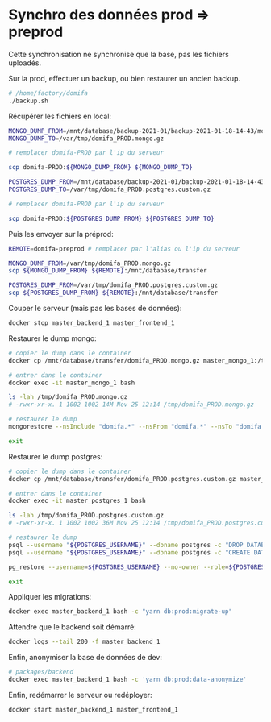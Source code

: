 # Synchro des données prod => preprod

Cette synchronisation ne synchronise que la base, pas les fichiers uploadés.

Sur la prod, effectuer un backup, ou bien restaurer un ancien backup.

```bash
# /home/factory/domifa
./backup.sh
```

Récupérer les fichiers en local:

```bash
MONGO_DUMP_FROM=/mnt/database/backup-2021-01/backup-2021-01-18-14-43/mongo_mongodump-2021-01-18-14-43.gzip
MONGO_DUMP_TO=/var/tmp/domifa_PROD.mongo.gz

# remplacer domifa-PROD par l'ip du serveur

scp domifa-PROD:${MONGO_DUMP_FROM} ${MONGO_DUMP_TO}

POSTGRES_DUMP_FROM=/mnt/database/backup-2021-01/backup-2021-01-18-14-43/postgres.pg_dump-2021-01-18-14-43.custom.gz
POSTGRES_DUMP_TO=/var/tmp/domifa_PROD.postgres.custom.gz

# remplacer domifa-PROD par l'ip du serveur

scp domifa-PROD:${POSTGRES_DUMP_FROM} ${POSTGRES_DUMP_TO}
```

Puis les envoyer sur la préprod:

```bash
REMOTE=domifa-preprod # remplacer par l'alias ou l'ip du serveur

MONGO_DUMP_FROM=/var/tmp/domifa_PROD.mongo.gz
scp ${MONGO_DUMP_FROM} ${REMOTE}:/mnt/database/transfer

POSTGRES_DUMP_FROM=/var/tmp/domifa_PROD.postgres.custom.gz
scp ${POSTGRES_DUMP_FROM} ${REMOTE}:/mnt/database/transfer
```

Couper le serveur (mais pas les bases de données):

```bash
docker stop master_backend_1 master_frontend_1
```

Restaurer le dump mongo:

```bash
# copier le dump dans le container
docker cp /mnt/database/transfer/domifa_PROD.mongo.gz master_mongo_1:/tmp

# entrer dans le container
docker exec -it master_mongo_1 bash

ls -lah /tmp/domifa_PROD.mongo.gz
# -rwxr-xr-x. 1 1002 1002 14M Nov 25 12:14 /tmp/domifa_PROD.mongo.gz

# restaurer le dump
mongorestore --nsInclude "domifa.*" --nsFrom "domifa.*" --nsTo "domifa.*" --drop --gzip --archive=/tmp/domifa_PROD.mongo.gz

exit
```

Restaurer le dump postgres:

```bash
# copier le dump dans le container
docker cp /mnt/database/transfer/domifa_PROD.postgres.custom.gz master_postgres_1:/tmp

# entrer dans le container
docker exec -it master_postgres_1 bash

ls -lah /tmp/domifa_PROD.postgres.custom.gz
# -rwxr-xr-x. 1 1002 1002 36M Nov 25 12:14 /tmp/domifa_PROD.postgres.custom.gz

# restaurer le dump
psql --username "${POSTGRES_USERNAME}" --dbname postgres -c "DROP DATABASE IF EXISTS ${POSTGRES_DB}"
psql --username "${POSTGRES_USERNAME}" --dbname postgres -c "CREATE DATABASE ${POSTGRES_DB}"

pg_restore --username=${POSTGRES_USERNAME} --no-owner --role=${POSTGRES_USERNAME} --exit-on-error --verbose --dbname=${POSTGRES_DB} /tmp/domifa_PROD.postgres.custom.gz

exit
```

Appliquer les migrations:

```bash
docker exec master_backend_1 bash -c "yarn db:prod:migrate-up"
```

Attendre que le backend soit démarré:

```bash
docker logs --tail 200 -f master_backend_1
```

Enfin, anonymiser la base de données de dev:

```bash
# packages/backend
docker exec master_backend_1 bash -c 'yarn db:prod:data-anonymize'
```

Enfin, redémarrer le serveur ou redéployer:

```bash
docker start master_backend_1 master_frontend_1
```
